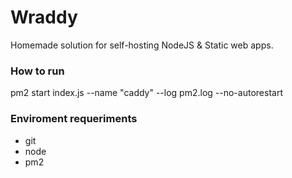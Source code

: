 # Wraddy

Homemade solution for self-hosting NodeJS & Static web apps.

### How to run

pm2 start index.js --name "caddy" --log pm2.log --no-autorestart

### Enviroment requeriments

- git
- node
- pm2
